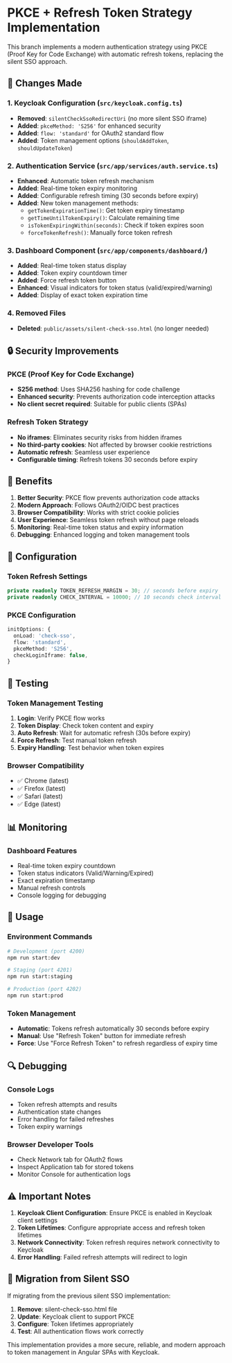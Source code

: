 # PKCE + Refresh Token Strategy Implementation

This branch implements a modern authentication strategy using PKCE (Proof Key for Code Exchange) with automatic refresh tokens, replacing the silent SSO approach.

## 🔄 Changes Made

### 1. **Keycloak Configuration (`src/keycloak.config.ts`)**
- **Removed**: `silentCheckSsoRedirectUri` (no more silent SSO iframe)
- **Added**: `pkceMethod: 'S256'` for enhanced security
- **Added**: `flow: 'standard'` for OAuth2 standard flow
- **Added**: Token management options (`shouldAddToken`, `shouldUpdateToken`)

### 2. **Authentication Service (`src/app/services/auth.service.ts`)**
- **Enhanced**: Automatic token refresh mechanism
- **Added**: Real-time token expiry monitoring
- **Added**: Configurable refresh timing (30 seconds before expiry)
- **Added**: New token management methods:
  - `getTokenExpirationTime()`: Get token expiry timestamp
  - `getTimeUntilTokenExpiry()`: Calculate remaining time
  - `isTokenExpiringWithin(seconds)`: Check if token expires soon
  - `forceTokenRefresh()`: Manually force token refresh

### 3. **Dashboard Component (`src/app/components/dashboard/`)**
- **Added**: Real-time token status display
- **Added**: Token expiry countdown timer
- **Added**: Force refresh token button
- **Enhanced**: Visual indicators for token status (valid/expired/warning)
- **Added**: Display of exact token expiration time

### 4. **Removed Files**
- **Deleted**: `public/assets/silent-check-sso.html` (no longer needed)

## 🔒 Security Improvements

### PKCE (Proof Key for Code Exchange)
- **S256 method**: Uses SHA256 hashing for code challenge
- **Enhanced security**: Prevents authorization code interception attacks
- **No client secret required**: Suitable for public clients (SPAs)

### Refresh Token Strategy
- **No iframes**: Eliminates security risks from hidden iframes
- **No third-party cookies**: Not affected by browser cookie restrictions
- **Automatic refresh**: Seamless user experience
- **Configurable timing**: Refresh tokens 30 seconds before expiry

## 🎯 Benefits

1. **Better Security**: PKCE flow prevents authorization code attacks
2. **Modern Approach**: Follows OAuth2/OIDC best practices
3. **Browser Compatibility**: Works with strict cookie policies
4. **User Experience**: Seamless token refresh without page reloads
5. **Monitoring**: Real-time token status and expiry information
6. **Debugging**: Enhanced logging and token management tools

## 🔧 Configuration

### Token Refresh Settings
```typescript
private readonly TOKEN_REFRESH_MARGIN = 30; // seconds before expiry
private readonly CHECK_INTERVAL = 10000; // 10 seconds check interval
```

### PKCE Configuration
```typescript
initOptions: {
  onLoad: 'check-sso',
  flow: 'standard',
  pkceMethod: 'S256',
  checkLoginIframe: false,
}
```

## 🧪 Testing

### Token Management Testing
1. **Login**: Verify PKCE flow works
2. **Token Display**: Check token content and expiry
3. **Auto Refresh**: Wait for automatic refresh (30s before expiry)
4. **Force Refresh**: Test manual token refresh
5. **Expiry Handling**: Test behavior when token expires

### Browser Compatibility
- ✅ Chrome (latest)
- ✅ Firefox (latest) 
- ✅ Safari (latest)
- ✅ Edge (latest)

## 📊 Monitoring

### Dashboard Features
- Real-time token expiry countdown
- Token status indicators (Valid/Warning/Expired)
- Exact expiration timestamp
- Manual refresh controls
- Console logging for debugging

## 🚀 Usage

### Environment Commands
```bash
# Development (port 4200)
npm run start:dev

# Staging (port 4201)  
npm run start:staging

# Production (port 4202)
npm run start:prod
```

### Token Management
- **Automatic**: Tokens refresh automatically 30 seconds before expiry
- **Manual**: Use "Refresh Token" button for immediate refresh
- **Force**: Use "Force Refresh Token" to refresh regardless of expiry time

## 🔍 Debugging

### Console Logs
- Token refresh attempts and results
- Authentication state changes
- Error handling for failed refreshes
- Token expiry warnings

### Browser Developer Tools
- Check Network tab for OAuth2 flows
- Inspect Application tab for stored tokens
- Monitor Console for authentication logs

## ⚠️ Important Notes

1. **Keycloak Client Configuration**: Ensure PKCE is enabled in Keycloak client settings
2. **Token Lifetimes**: Configure appropriate access and refresh token lifetimes
3. **Network Connectivity**: Token refresh requires network connectivity to Keycloak
4. **Error Handling**: Failed refresh attempts will redirect to login

## 🔄 Migration from Silent SSO

If migrating from the previous silent SSO implementation:

1. **Remove**: silent-check-sso.html file
2. **Update**: Keycloak client to support PKCE
3. **Configure**: Token lifetimes appropriately
4. **Test**: All authentication flows work correctly

This implementation provides a more secure, reliable, and modern approach to token management in Angular SPAs with Keycloak.

